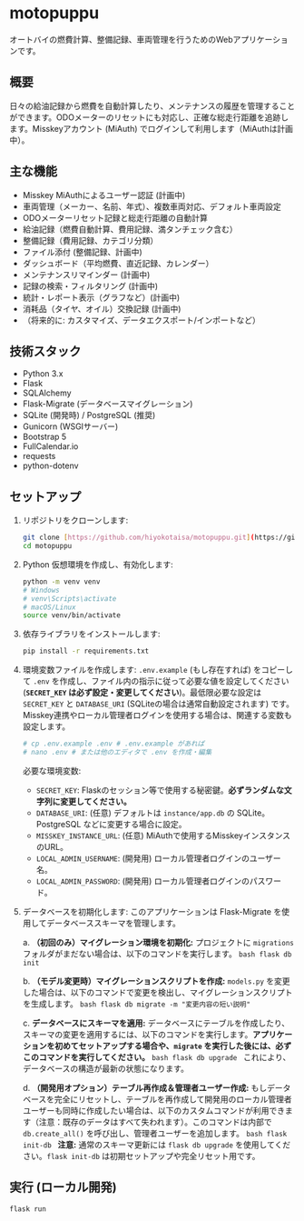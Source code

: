 # motopuppu

オートバイの燃費計算、整備記録、車両管理を行うためのWebアプリケーションです。

## 概要

日々の給油記録から燃費を自動計算したり、メンテナンスの履歴を管理することができます。ODOメーターのリセットにも対応し、正確な総走行距離を追跡します。Misskeyアカウント (MiAuth) でログインして利用します（MiAuthは計画中）。

## 主な機能

* Misskey MiAuthによるユーザー認証 (計画中)
* 車両管理（メーカー、名前、年式）、複数車両対応、デフォルト車両設定
* ODOメーターリセット記録と総走行距離の自動計算
* 給油記録（燃費自動計算、費用記録、満タンチェック含む）
* 整備記録（費用記録、カテゴリ分類）
* ファイル添付 (整備記録、計画中)
* ダッシュボード（平均燃費、直近記録、カレンダー）
* メンテナンスリマインダー (計画中)
* 記録の検索・フィルタリング (計画中)
* 統計・レポート表示（グラフなど）(計画中)
* 消耗品（タイヤ、オイル）交換記録 (計画中)
* （将来的に: カスタマイズ、データエクスポート/インポートなど）

## 技術スタック

* Python 3.x
* Flask
* SQLAlchemy
* Flask-Migrate (データベースマイグレーション)
* SQLite (開発時) / PostgreSQL (推奨)
* Gunicorn (WSGIサーバー)
* Bootstrap 5
* FullCalendar.io
* requests
* python-dotenv

## セットアップ

1.  リポジトリをクローンします:
    ```bash
    git clone [https://github.com/hiyokotaisa/motopuppu.git](https://github.com/hiyokotaisa/motopuppu.git)
    cd motopuppu
    ```
2.  Python 仮想環境を作成し、有効化します:
    ```bash
    python -m venv venv
    # Windows
    # venv\Scripts\activate
    # macOS/Linux
    source venv/bin/activate
    ```
3.  依存ライブラリをインストールします:
    ```bash
    pip install -r requirements.txt
    ```
4.  環境変数ファイルを作成します:
    `.env.example` (もし存在すれば) をコピーして `.env` を作成し、ファイル内の指示に従って必要な値を設定してください (**`SECRET_KEY` は必ず設定・変更してください**)。最低限必要な設定は `SECRET_KEY` と `DATABASE_URI` (SQLiteの場合は通常自動設定されます) です。Misskey連携やローカル管理者ログインを使用する場合は、関連する変数も設定します。
    ```bash
    # cp .env.example .env # .env.example があれば
    # nano .env # または他のエディタで .env を作成・編集
    ```
    必要な環境変数:
    * `SECRET_KEY`: Flaskのセッション等で使用する秘密鍵。**必ずランダムな文字列に変更してください。**
    * `DATABASE_URI`: (任意) デフォルトは `instance/app.db` の SQLite。PostgreSQL などに変更する場合に設定。
    * `MISSKEY_INSTANCE_URL`: (任意) MiAuthで使用するMisskeyインスタンスのURL。
    * `LOCAL_ADMIN_USERNAME`: (開発用) ローカル管理者ログインのユーザー名。
    * `LOCAL_ADMIN_PASSWORD`: (開発用) ローカル管理者ログインのパスワード。

5.  データベースを初期化します:
    このアプリケーションは Flask-Migrate を使用してデータベーススキーマを管理します。

    a.  **（初回のみ）マイグレーション環境を初期化:**
        プロジェクトに `migrations` フォルダがまだない場合は、以下のコマンドを実行します。
        ```bash
        flask db init
        ```

    b.  **（モデル変更時）マイグレーションスクリプトを作成:**
        `models.py` を変更した場合は、以下のコマンドで変更を検出し、マイグレーションスクリプトを生成します。
        ```bash
        flask db migrate -m "変更内容の短い説明"
        ```

    c.  **データベースにスキーマを適用:**
        データベースにテーブルを作成したり、スキーマの変更を適用するには、以下のコマンドを実行します。**アプリケーションを初めてセットアップする場合や、`migrate` を実行した後には、必ずこのコマンドを実行してください。**
        ```bash
        flask db upgrade
        ```
        これにより、データベースの構造が最新の状態になります。

    d.  **（開発用オプション）テーブル再作成＆管理者ユーザー作成:**
        もしデータベースを完全にリセットし、テーブルを再作成して開発用のローカル管理者ユーザーも同時に作成したい場合は、以下のカスタムコマンドが利用できます（注意：既存のデータはすべて失われます）。このコマンドは内部で `db.create_all()` を呼び出し、管理者ユーザーを追加します。
        ```bash
        flask init-db
        ```
        **注意:** 通常のスキーマ更新には `flask db upgrade` を使用してください。`flask init-db` は初期セットアップや完全リセット用です。

## 実行 (ローカル開発)

```bash
flask run
